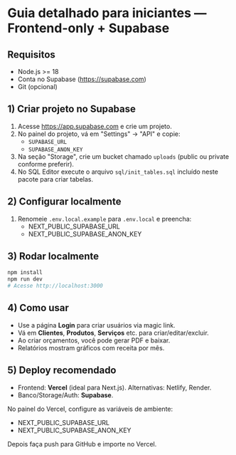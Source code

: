 # Guia detalhado para iniciantes — Frontend-only + Supabase

## Requisitos
- Node.js >= 18
- Conta no Supabase (https://supabase.com)
- Git (opcional)

## 1) Criar projeto no Supabase
1. Acesse https://app.supabase.com e crie um projeto.
2. No painel do projeto, vá em "Settings" -> "API" e copie:
   - `SUPABASE_URL`
   - `SUPABASE_ANON_KEY`
3. Na seção "Storage", crie um bucket chamado `uploads` (public ou private conforme preferir).
4. No SQL Editor execute o arquivo `sql/init_tables.sql` incluído neste pacote para criar tabelas.

## 2) Configurar localmente
1. Renomeie `.env.local.example` para `.env.local` e preencha:
   - NEXT_PUBLIC_SUPABASE_URL
   - NEXT_PUBLIC_SUPABASE_ANON_KEY

## 3) Rodar localmente
```bash
npm install
npm run dev
# Acesse http://localhost:3000
```

## 4) Como usar
- Use a página **Login** para criar usuários via magic link.
- Vá em **Clientes**, **Produtos**, **Serviços** etc. para criar/editar/excluir.
- Ao criar orçamentos, você pode gerar PDF e baixar.
- Relatórios mostram gráficos com receita por mês.

## 5) Deploy recomendado
- Frontend: **Vercel** (ideal para Next.js). Alternativas: Netlify, Render.
- Banco/Storage/Auth: **Supabase**.

No painel do Vercel, configure as variáveis de ambiente:
- NEXT_PUBLIC_SUPABASE_URL
- NEXT_PUBLIC_SUPABASE_ANON_KEY

Depois faça push para GitHub e importe no Vercel.

